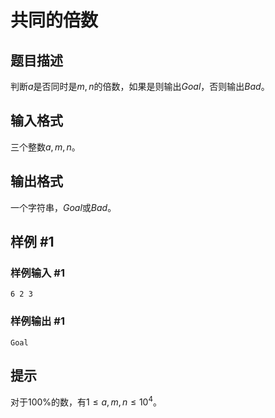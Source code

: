 # 共同的倍数

## 题目描述

判断$a$是否同时是$m, n$的倍数，如果是则输出$Goal$，否则输出$Bad$。

## 输入格式

三个整数$a, m, n$。

## 输出格式

一个字符串，$Goal$或$Bad$。

## 样例 #1

### 样例输入 #1

```
6 2 3
```

### 样例输出 #1

```
Goal
```

## 提示

对于$100\%$的数，有$1 \leq a, m, n \leq 10^4$。